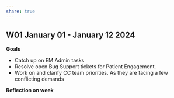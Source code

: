 ```yaml
---  
share: true  
---  
```

## W01 January 01 - January 12 2024  
**Goals**   
- Catch up on EM Admin tasks  
- Resolve open Bug Support tickets for Patient Engagement.  
- Work on and clarify CC team priorities. As they are facing a few conflicting demands  
  
**Reflection on week**  
  
